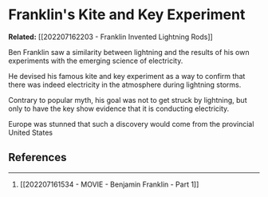 # Franklin's Kite and Key Experiment

**Related:** [[202207162203 - Franklin Invented Lightning Rods]]

Ben Franklin saw a similarity between lightning and the results of his own experiments with the emerging science of electricity.

He devised his famous kite and key experiment as a way to confirm that there was indeed electricity in the atmosphere during lightning storms.

Contrary to popular myth, his goal was not to get struck by lightning, but only to have the key show evidence that it is conducting electricity.

Europe was stunned that such a discovery would come from the provincial United States

## References
---
1. [[202207161534 - MOVIE - Benjamin Franklin - Part 1]]